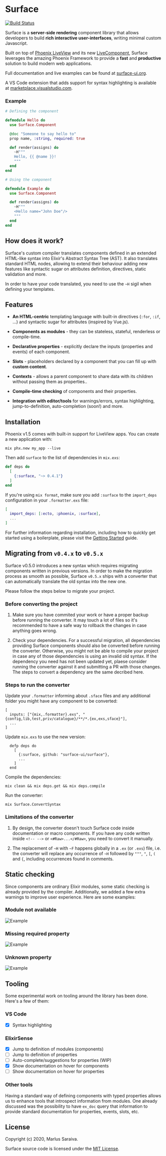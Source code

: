 # Surface

[![Build Status](https://github.com/surface-ui/surface/workflows/CI/badge.svg)](https://github.com/surface-ui/surface/actions?query=workflow%3A%22CI%22)

Surface is a **server-side rendering** component library that allows developers to
build **rich interactive user-interfaces**, writing minimal custom Javascript.

Built on top of [Phoenix LiveView](https://hexdocs.pm/phoenix_live_view/) and its new
[LiveComponent](https://hexdocs.pm/phoenix_live_view/Phoenix.LiveComponent.html), Surface
leverages the amazing Phoenix Framework to provide a **fast** and **productive** solution to build
modern web applications.

Full documentation and live examples can be found at [surface-ui.org](https://surface-ui.org).

A VS Code extension that adds support for syntax highlighting is available at
[marketplace.visualstudio.com](https://marketplace.visualstudio.com/items?itemName=msaraiva.surface).

### Example

```elixir
# Defining the component

defmodule Hello do
  use Surface.Component

  @doc "Someone to say hello to"
  prop name, :string, required: true

  def render(assigns) do
    ~H"""
    Hello, {{ @name }}!
    """
  end
end

# Using the component

defmodule Example do
  use Surface.Component

  def render(assigns) do
    ~H"""
    <Hello name="John Doe"/>
    """
  end
end
```

## How does it work?

Surface's custom compiler translates components defined in an extended HTML-like syntax
into Elixir's Abstract Syntax Tree (AST). It also translates standard HTML nodes, allowing to
extend their behaviour adding new features like syntactic sugar on attributes definition,
directives, static validation and more.

In order to have your code translated, you need to use the `~H` sigil when defining your templates.

## Features

  * **An HTML-centric** templating language with built-in directives (`:for`, `:if`, ...) and
    syntactic sugar for attributes (inspired by Vue.js).

  * **Components as modules** - they can be stateless, stateful, renderless or compile-time.

  * **Declarative properties** - explicitly declare the inputs (properties and events) of each component.

  * **Slots** - placeholders declared by a component that you can fill up with **custom content**.

  * **Contexts** - allows a parent component to share data with its children without passing them as properties..

  * **Compile-time checking** of components and their properties.

  * **Integration with editor/tools** for warnings/errors, syntax highlighting, jump-to-definition,
    auto-completion (soon!) and more.

## Installation

Phoenix v1.5 comes with built-in support for LiveView apps. You can create a new application with:

```
mix phx.new my_app --live
```

Then add `surface` to the list of dependencies in `mix.exs`:

```elixir
def deps do
  [
    {:surface, "~> 0.4.1"}
  ]
end
```

If you're using `mix format`, make sure you add `:surface` to the `import_deps`
configuration in your `.formatter.exs` file:

```elixir
[
  import_deps: [:ecto, :phoenix, :surface],
  ...
]
```

For further information regarding installation, including how to quickly get started
using a boilerplate, please visit the [Getting Started](https://surface-ui.org/getting_started)
guide.

## Migrating from `v0.4.x` to `v0.5.x`

Surface v0.5.0 introduces a new syntax which requires migrating components written in previous versions.
In order to make the migration process as smooth as possible, Surface `v0.5.x` ships with a converter that
can automatically translate the old syntax into the new one.

Please follow the steps below to migrate your project.

### Before converting the project

1. Make sure you have commited your work or have a proper backup before running the converter. It may touch
a lot of files so it's recommended to have a safe way to rollback the changes in case anything goes wrong.

2. Check your dependencies. For a successful migration, all dependencies providing Surface components should also
be converted before running the converter. Otherwise, you might not be able to compile your project in case any
of those dependencies is using an invalid old syntax. If the dependency you need has not been updated yet,
plaese consider running the converter against it and submitting a PR with those changes. The steps to convert a
dependency are the same decribed here.

### Steps to run the converter

Update your `.formatter` informing about `.sface` files and any additional folder you might have any component to be converted:

```
[
  inputs: ["{mix,.formatter}.exs", "{config,lib,test,priv/catalogue}/**/*.{ex,exs,sface}"],
  ...
]

```

Update `mix.exs` to use the new version:
```
  defp deps do
    [
      {:surface, github: "surface-ui/surface"},
      ...
    ]
  end
```

Compile the dependencies:

```
mix clean && mix deps.get && mix deps.compile
```
Run the converter:
```
mix Surface.ConvertSyntax
```

### Limitations of the converter

1. By design, the converter doesn't touch Surface code inside documentation or macro components. If you have
any code written inside `<!-- -->` or `<#Raw>...</#Raw>`, you need to convert it manually.

2. The replacement of `~H` with `~F` happens globally in a `.ex` (or `.exs`) file, i.e. the converter will
replace any occurrence of `~H` followed by `"""`, `"`, `[`, `(` and `{`, including occurrences found in comments.

## Static checking

Since components are ordinary Elixir modules, some static checking is already provided
by the compiler. Additionally, we added a few extra warnings to improve user experience.
Here are some examples:

### Module not available

![Example](images/module_not_available.png?raw=true)

### Missing required property

![Example](images/required_property.png?raw=true)

### Unknown property

![Example](images/unknown_property.png?raw=true)

## Tooling

Some experimental work on tooling around the library has been done. Here's a few of them:

### VS Code

- [x] Syntax highlighting

### ElixirSense

- [x] Jump to definition of modules (components)
- [ ] Jump to definition of properties
- [ ] Auto-complete/suggestions for properties (WIP)
- [x] Show documentation on hover for components
- [ ] Show documentation on hover for properties

### Other tools

Having a standard way of defining components with typed properties allows us to
enhance tools that introspect information from modules. One already discussed was
the possibility to have `ex_doc` query that information to provide standard
documentation for properties, events, slots, etc.

## License

Copyright (c) 2020, Marlus Saraiva.

Surface source code is licensed under the [MIT License](LICENSE.md).